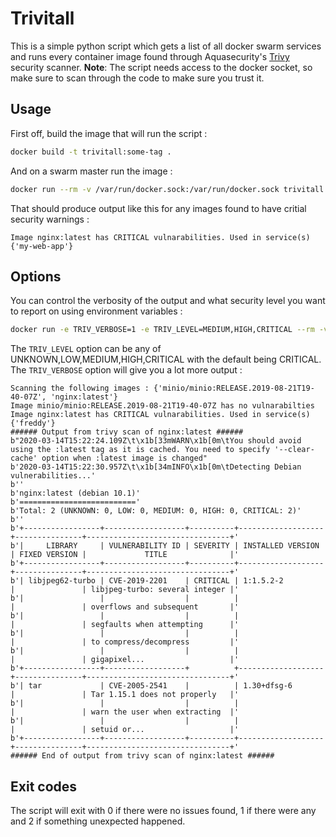 # Trivitall

This is a simple python script which gets a list of all docker swarm services and runs every container image found through
Aquasecurity's [Trivy](https://github.com/aquasecurity/trivy) security scanner.
__Note__: The script needs access to the docker socket, so make sure to scan through the code to make sure you trust it.

## Usage

First off, build the image that will run the script :
```bash
docker build -t trivitall:some-tag .
```

And on a swarm master run the image :
```bash
docker run --rm -v /var/run/docker.sock:/var/run/docker.sock trivitall:some-tag
```
That should produce output like this for any images found to have critial security warnings :
```
Image nginx:latest has CRITICAL vulnarabilities. Used in service(s) {'my-web-app'}
```

## Options

You can control the verbosity of the output and what security level you want to report on using environment variables :
```bash
docker run -e TRIV_VERBOSE=1 -e TRIV_LEVEL=MEDIUM,HIGH,CRITICAL --rm -v /var/run/docker.sock:/var/run/docker.sock trivitall:some-tag
```
The `TRIV_LEVEL` option can be any of UNKNOWN,LOW,MEDIUM,HIGH,CRITICAL with the default being CRITICAL.  The `TRIV_VERBOSE` option will give you a lot more output :
```
Scanning the following images : {'minio/minio:RELEASE.2019-08-21T19-40-07Z', 'nginx:latest'}
Image minio/minio:RELEASE.2019-08-21T19-40-07Z has no vulnarabilties
Image nginx:latest has CRITICAL vulnarabilities. Used in service(s) {'freddy'}
###### Output from trivy scan of nginx:latest ######
b"2020-03-14T15:22:24.109Z\t\x1b[33mWARN\x1b[0m\tYou should avoid using the :latest tag as it is cached. You need to specify '--clear-cache' option when :latest image is changed"
b'2020-03-14T15:22:30.957Z\t\x1b[34mINFO\x1b[0m\tDetecting Debian vulnerabilities...'
b''
b'nginx:latest (debian 10.1)'
b'=========================='
b'Total: 2 (UNKNOWN: 0, LOW: 0, MEDIUM: 0, HIGH: 0, CRITICAL: 2)'
b''
b'+-----------------+------------------+----------+-------------------+---------------+--------------------------------+'
b'|     LIBRARY     | VULNERABILITY ID | SEVERITY | INSTALLED VERSION | FIXED VERSION |             TITLE              |'
b'+-----------------+------------------+----------+-------------------+---------------+--------------------------------+'
b'| libjpeg62-turbo | CVE-2019-2201    | CRITICAL | 1:1.5.2-2         |               | libjpeg-turbo: several integer |'
b'|                 |                  |          |                   |               | overflows and subsequent       |'
b'|                 |                  |          |                   |               | segfaults when attempting      |'
b'|                 |                  |          |                   |               | to compress/decompress         |'
b'|                 |                  |          |                   |               | gigapixel...                   |'
b'+-----------------+------------------+          +-------------------+---------------+--------------------------------+'
b'| tar             | CVE-2005-2541    |          | 1.30+dfsg-6       |               | Tar 1.15.1 does not properly   |'
b'|                 |                  |          |                   |               | warn the user when extracting  |'
b'|                 |                  |          |                   |               | setuid or...                   |'
b'+-----------------+------------------+----------+-------------------+---------------+--------------------------------+'
###### End of output from trivy scan of nginx:latest ######
```

## Exit codes

The script will exit with 0 if there were no issues found, 1 if there were any and 2 if something unexpected happened.
